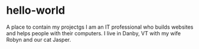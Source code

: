 # hello-world
A place to contain my projectgs
I am an IT professional who builds websites and helps people with their computers. I live in Danby, VT with my wife Robyn and our cat Jasper.
